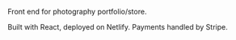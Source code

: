 Front end for photography portfolio/store.

Built with React, deployed on Netlify. Payments handled by Stripe.
